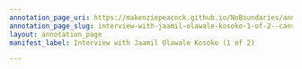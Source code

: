 ```yaml
---
annotation_page_uri: https://makenziepeacock.github.io/NoBoundaries/annotations/interview-with-jaamil-olawale-kosoko-1-of-2--canvas-1-gesel-mason.json
annotation_page_slug: interview-with-jaamil-olawale-kosoko-1-of-2--canvas-1-gesel-mason
layout: annotation_page
manifest_label: Interview with Jaamil Olawale Kosoko (1 of 2)

---
```

